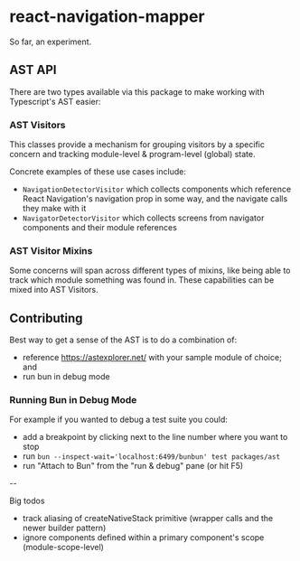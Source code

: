 # react-navigation-mapper

So far, an experiment.

## AST API

There are two types available via this package to make working with Typescript's AST easier:

### AST Visitors

This classes provide a mechanism for grouping visitors by a specific concern and tracking module-level & program-level (global) state.

Concrete examples of these use cases include:

- `NavigationDetectorVisitor` which collects components which reference React Navigation's navigation prop in some way, and the navigate calls they make with it
- `NavigatorDetectorVisitor` which collects screens from navigator components and their module references

### AST Visitor Mixins

Some concerns will span across different types of mixins, like being able to track which module something was found in. These capabilities can be mixed into AST Visitors.

## Contributing

Best way to get a sense of the AST is to do a combination of:

- reference https://astexplorer.net/ with your sample module of choice; and
- run bun in debug mode

### Running Bun in Debug Mode

For example if you wanted to debug a test suite you could:

- add a breakpoint by clicking next to the line number where you want to stop
- run `bun --inspect-wait='localhost:6499/bunbun' test packages/ast`
- run "Attach to Bun" from the "run & debug" pane (or hit F5)

--

Big todos

- track aliasing of createNativeStack primitive (wrapper calls and the newer builder pattern)
- ignore components defined within a primary component's scope (module-scope-level)
